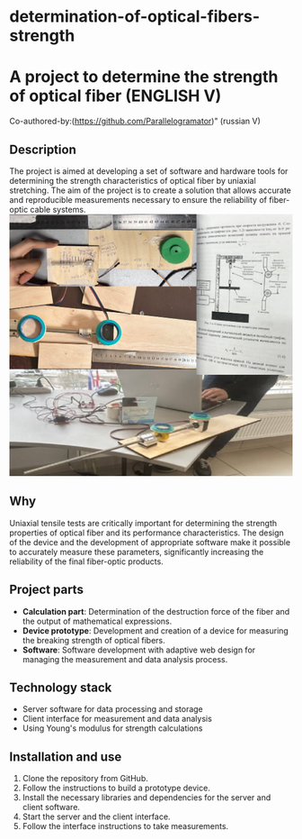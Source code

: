 # determination-of-optical-fibers-strength
# A project to determine the strength of optical fiber (ENGLISH V)
Co-authored-by:(https://github.com/Parallelogramator)" (russian V)
## Description

The project is aimed at developing a set of software and hardware tools for determining the strength characteristics of optical fiber by uniaxial stretching. The aim of the project is to create a solution that allows accurate and reproducible measurements necessary to ensure the reliability of fiber-optic cable systems.
![prototipr](https://github.com/kkucc/determination-of-optical-fibers-strength/blob/kkucc-patch-1/gitoptical.png)

## Why

Uniaxial tensile tests are critically important for determining the strength properties of optical fiber and its performance characteristics. The design of the device and the development of appropriate software make it possible to accurately measure these parameters, significantly increasing the reliability of the final fiber-optic products.

## Project parts

* **Calculation part**: Determination of the destruction force of the fiber and the output of mathematical expressions.
* **Device prototype**: Development and creation of a device for measuring the breaking strength of optical fibers.
* **Software**:         Software development with adaptive web design for managing the measurement and data analysis process.

## Technology stack

* Server software for data processing and storage
* Client interface for measurement and data analysis
* Using Young's modulus for strength calculations

## Installation and use

1. Clone the repository from GitHub.
2. Follow the instructions to build a prototype device.
3. Install the necessary libraries and dependencies for the server and client software.
4. Start the server and the client interface.
5. Follow the interface instructions to take measurements.

